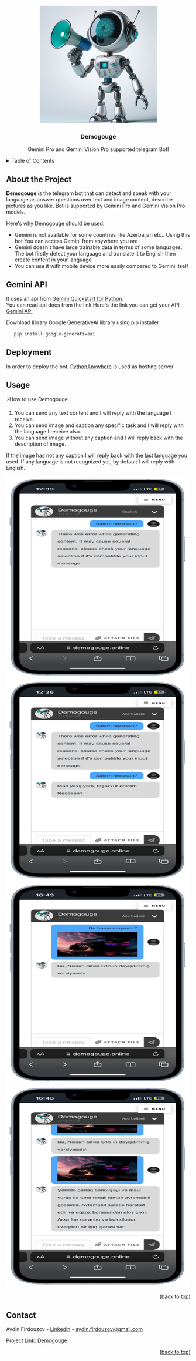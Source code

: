 

<!-- PROJECT LOGO -->
<br />
<div align="center">
  <a href="">
    <img src="templates/images/logo.jfif" alt="Logo" width="320" height="320">
  </a>

  <h3 align="center">Demogouge</h3>

  <p align="center">
    Gemini Pro and Gemini Vision Pro supported telegram Bot!
  </p>
</div>


<!-- TABLE OF CONTENTS -->
<details>
  <summary>Table of Contents</summary>
  <ol>
    <li>
      <a href="#about-the-project">About The Project</a>
      <ul>
        <li><a href="#Gemini-Api">Gemini API</a></li>
      </ul>
    </li>
    <li>
      <a href="#deployment">Deployment</a>
    </li>
    <li><a href="#usage">Usage</a></li>
    <li><a href="#roadmap">Contact</a></li>
  </ol>
</details>



<!-- Demogouge Bot -->
## About the Project

**Demogouge** is the telegram bot that can detect and speak with your 
language as answer questions over text and image content, describe pictures 
as you like. Bot is supported by Gemini Pro and Gemini Vision Pro models.


Here's why Demogouge should be used:
* Gemini is not available for some countries like Azerbaijan etc.. Using this bot You can access Gemini from anywhere you are
* Gemini doesn't have large trainable data in terms of some languages. The bot firstly detect your language and translate it
to English then create content in your language
* You can use it with mobile device more easily compared to Gemini itself



<!-- Gemini API -->
## Gemini API

It uses an api from [Gemini Quickstart for Python](https://ai.google.dev/tutorials/python_quickstart). 
</br>You can read api docs from the link 
Here's the link you can get your API [Gemini API](https://aistudio.google.com/app/apikey)

Download library Google GenerativeAI library using pip installer

```sh
   pip install google-generativeai
   ```

<!-- Gemini API -->
## Deployment

In order to deploy the bot, [PythonAnywhere](https://www.pythonanywhere.com/) is used as hosting server





<!-- DEMO -->
## Usage
⚡How to use Demogouge :
1) You can send any text content and I will reply with the language I receive.
2) You can send image and caption any specific task and I will reply with the language I receive also.
3) You can send image without any caption and I will reply back with the description of image.

If the image has not any caption I will reply back with the last language you used. If any language is not recognized yet, by default I will reply with English. 

<a href="" align="left">
    <img src="templates/images/phone_035.png" alt="Logo" width="500" height="550">
  </a>
<a href="" align="right">
    <img src="templates/images/phone_036.png" alt="Logo" width="500" height="550">
  </a>
<a href="" align="left">
    <img src="templates/images/phone_037.png" alt="Logo" width="500" height="550">
  </a>
<a href="" align="right">
    <img src="templates/images/phone_038.png" alt="Logo" width="500" height="550">
  </a>

<p align="right">(<a href="#readme-top">back to top</a>)</p>





<!-- CONTACT -->
## Contact

Aydin Firdouzov - [Linkedin](https://linkedin.com/in/firdouzov) - aydin.firdouzov@gmail.com

Project Link: [Demogouge](https://web.telegram.org/k/#@demogouge_bot)

<p align="right">(<a href="#readme-top">back to top</a>)</p>

